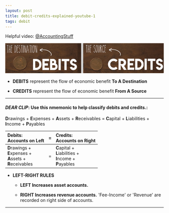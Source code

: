 ```yaml
---
layout: post
title: debit-credits-explained-youtube-1
tags: debit
---
```


Helpful video: [@AccountingStuff](https://www.youtube.com/watch?v=VhwZ9t2b3Zk)

![Cedit=Destination Debit=Source](/assets/mc-graw-accounting-course/images/debit-destination-credit-source.png)

- **DEBITS** represent the flow of economic benefit **To A Destination**

- **CREDITS** represent the flow of economic benefit **From A Source**

---

#### *DEAR CLIP*: Use this nmemonic to help classify debits and credits.:
   
**D**rawings + **E**xpenses + **A**ssets + **R**eceivables = **C**apital + **L**iabilities +  **I**ncome + **P**ayables

| Debits: <br> Accounts on Left |=| Credits: <br> Accounts on Right |
|:----------|-|:-|
| **D**rawings + <br> **E**xpenses + <br> **A**ssets + <br> **R**eceivables |=| **C**apital + <br> **L**iabilities + <br> **I**ncome + <br> **P**ayables |

- **LEFT-RIGHT RULES**

  - **LEFT Increases asset accounts.**

  - **RIGHT Increases revenue accounts.** 'Fee-Income' or 'Revenue' are recorded on right side of accounts.

---
